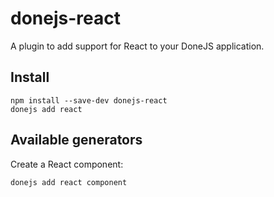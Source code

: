 # donejs-react

A plugin to add support for React to your DoneJS application.

## Install

```shell
npm install --save-dev donejs-react
donejs add react
```

## Available generators

Create a React component:

```shell
donejs add react component
```
